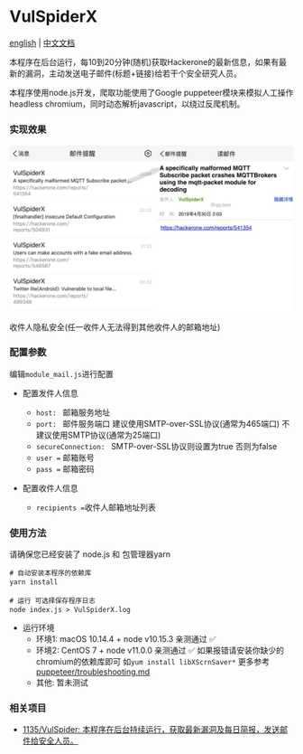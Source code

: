 # VulSpiderX

[english](README_english.md) | [中文文档](README.md)

本程序在后台运行，每10到20分钟(随机)获取Hackerone的最新信息，如果有最新的漏洞，主动发送电子邮件(标题+链接)给若干个安全研究人员。

本程序使用node.js开发，爬取功能使用了Google puppeteer模块来模拟人工操作headless chromium，同时动态解析javascript，以绕过反爬机制。

### 实现效果

![all](https://github.com/1135/notes/blob/master/imgs/vulspiderX.png?raw=true)

收件人隐私安全(任一收件人无法得到其他收件人的邮箱地址)

### 配置参数

编辑`module_mail.js`进行配置

* 配置发件人信息
  * `host: `  邮箱服务地址
  * `port: `  邮件服务端口 建议使用SMTP-over-SSL协议(通常为465端口) 不建议使用SMTP协议(通常为25端口)
  * `secureConnection: ` SMTP-over-SSL协议则设置为true 否则为false
  * `user =` 邮箱账号
  * `pass =` 邮箱密码

* 配置收件人信息
  * `recipients =`收件人邮箱地址列表

### 使用方法

请确保您已经安装了 node.js 和 包管理器yarn
```
# 自动安装本程序的依赖库
yarn install

# 运行 可选择保存程序日志
node index.js > VulSpiderX.log
```

* 运行环境
  * 环境1: macOS 10.14.4 + node v10.15.3 亲测通过 ✅
  * 环境2: CentOS 7 + node v11.0.0 亲测通过 ✅ 如果报错请安装你缺少的chromium的依赖库即可 如`yum install libXScrnSaver*` 更多参考[puppeteer/troubleshooting.md](https://github.com/GoogleChrome/puppeteer/blob/master/docs/troubleshooting.md#running-puppeteer-on-google-cloud-functions)
  * 其他: 暂未测试

### 相关项目

* [1135/VulSpider: 本程序在后台持续运行，获取最新漏洞及每日简报，发送邮件给安全人员。](https://github.com/1135/VulSpider)
